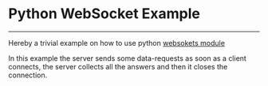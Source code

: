 # Python WebSocket Example

---

Hereby a trivial example on how to use python [websokets module](https://pypi.python.org/pypi/websockets) 

In this example the server sends some data-requests as soon as a client connects, the server collects all the answers and then it closes the connection. 


